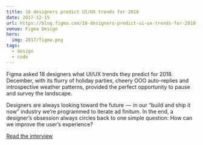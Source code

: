 ```yaml
---
title: 18 designers predict UI/UX trends for 2018
date: 2017-12-15
url: https://blog.figma.com/18-designers-predict-ui-ux-trends-for-2018-2d04d41361c6
venue: Figma Design
hero:
  img: 2017/figma.png
tags:
  - design
  - code
---
```


Figma asked 18 designers
what UI/UX trends they predict for 2018.
December, with its flurry of holiday parties,
cheery OOO auto-replies and introspective weather patterns,
provided the perfect opportunity to pause and survey the landscape.

Designers are always looking toward the future  —
 in our “build and ship it now” industry
we’re programmed to iterate ad finitum.
In the end, a designer’s obsession always circles back
to one simple question:
How can we improve the user’s experience?

[Read the interview](https://blog.figma.com/18-designers-predict-ui-ux-trends-for-2018-2d04d41361c6)

